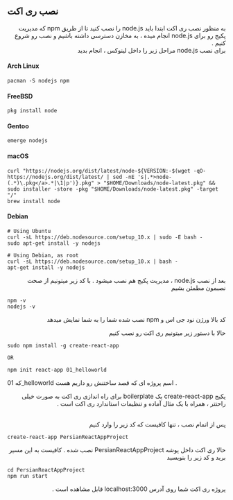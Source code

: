 ## نصب ری اکت
<div dir="rtl" align="right">
به منظور نصب ری اکت ابتدا باید node.js را نصب کنید تا از طریق npm که مدیریت پکیج رو برای node.js انجام میده ، به مخازن دسترسی داشته باشیم و نصب رو شروع کنیم . 
<br/>
برای نصب node.js مراحل زیر را داخل لینوکس ،  انجام بدید

<div dir="ltr" align="left">

#### Arch Linux 
```
pacman -S nodejs npm
```
#### FreeBSD
```
pkg install node
```
#### Gentoo
```
emerge nodejs
```
#### macOS
```
curl "https://nodejs.org/dist/latest/node-${VERSION:-$(wget -qO- https://nodejs.org/dist/latest/ | sed -nE 's|.*>node-(.*)\.pkg</a>.*|\1|p')}.pkg" > "$HOME/Downloads/node-latest.pkg" && sudo installer -store -pkg "$HOME/Downloads/node-latest.pkg" -target "/"
brew install node
```
#### Debian
```
# Using Ubuntu
curl -sL https://deb.nodesource.com/setup_10.x | sudo -E bash -
sudo apt-get install -y nodejs

# Using Debian, as root
curl -sL https://deb.nodesource.com/setup_10.x | bash -
apt-get install -y nodejs
```

</div>

بعد از نصب node.js ، مدیریت پکیج هم نصب میشود . با کد زیر میتونیم از صحت نصبمون مطمئن بشیم

<div dir="ltr" align="left">

```
npm -v
nodejs -v
```

</div>

کد بالا ورژن نود جی اس و npm نصب شده شما را به شما نمایش میدهد


 حالا با دستور زیر میتونیم ری اکت رو نصب کنیم 
<div dir="ltr" align="left"> 

 ```
 sudo npm install -g create-react-app
 
 OR
 
 npm init react-app 01_helloworld 
 ```
  که 01_helloworld اسم پروژه ای که قصد ساختنش رو داریم هست . 
 
 </div>
 
 پکیج create-react-app یک boilerplate برای راه اندازی ری اکت به صورت خیلی راحتتر ، همراه با یک مثال آماده و تنظیمات استاندارد ری اکت است . 
 
 <br/>
 پس از اتمام نصب ، تنها کافیست که کد زیر را وارد کنیم 
 
 <div dir="ltr" align="left">
 
 ```
 create-react-app PersianReactAppProject
 ```
 
 </div>
 
 حالا ری اکت داخل پوشه PersianReactAppProject  نصب شده . کافیست به این مسیر برید و کد زیر را بنویسید
 <div dir="ltr" align="left">
 
 ```
 cd PersianReactAppProject
 npm run start
 ```
 
 </div>
 
 پروژه ری اکت شما روی آدرس localhost:3000 قابل مشاهده است .
 
</div>
